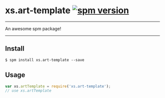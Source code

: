 # xs.art-template [![spm version](http://spmjs.io/badge/xs.art-template)](http://spmjs.io/package/xs.art-template)

---

An awesome spm package!

---

## Install

```
$ spm install xs.art-template --save
```

## Usage

```js
var xs.artTemplate = require('xs.art-template');
// use xs.artTemplate
```
